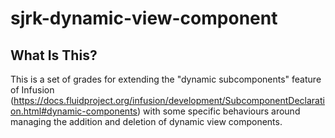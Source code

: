 # sjrk-dynamic-view-component

## What Is This?

This is a set of grades for extending the "dynamic subcomponents" feature of Infusion (https://docs.fluidproject.org/infusion/development/SubcomponentDeclaration.html#dynamic-components) with some specific behaviours around managing the addition and deletion of dynamic view components.
